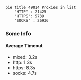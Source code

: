
```mermaid
pie title 49014 Proxies in list
    "HTTP" : 21425
    "HTTPS": 5739
    "SOCKS" : 26936
```

### Some Info
#### Average Timeout

- mixed: 3.2s
- http: 1.3s
- https: 8.3s
- socks: 4.7s